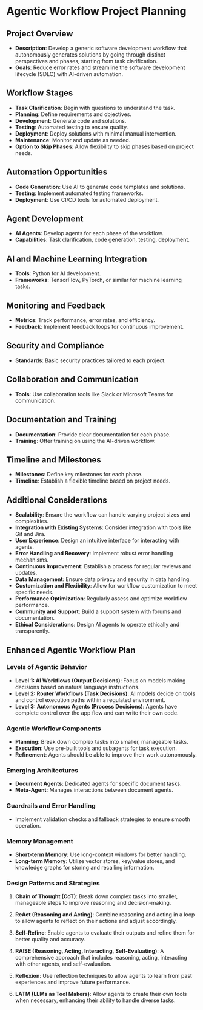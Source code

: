 # Agentic Workflow Project Planning

## Project Overview
- **Description**: Develop a generic software development workflow that autonomously generates solutions by going through distinct perspectives and phases, starting from task clarification.
- **Goals**: Reduce error rates and streamline the software development lifecycle (SDLC) with AI-driven automation.

## Workflow Stages
- **Task Clarification**: Begin with questions to understand the task.
- **Planning**: Define requirements and objectives.
- **Development**: Generate code and solutions.
- **Testing**: Automated testing to ensure quality.
- **Deployment**: Deploy solutions with minimal manual intervention.
- **Maintenance**: Monitor and update as needed.
- **Option to Skip Phases**: Allow flexibility to skip phases based on project needs.

## Automation Opportunities
- **Code Generation**: Use AI to generate code templates and solutions.
- **Testing**: Implement automated testing frameworks.
- **Deployment**: Use CI/CD tools for automated deployment.

## Agent Development
- **AI Agents**: Develop agents for each phase of the workflow.
- **Capabilities**: Task clarification, code generation, testing, deployment.

## AI and Machine Learning Integration
- **Tools**: Python for AI development.
- **Frameworks**: TensorFlow, PyTorch, or similar for machine learning tasks.

## Monitoring and Feedback
- **Metrics**: Track performance, error rates, and efficiency.
- **Feedback**: Implement feedback loops for continuous improvement.

## Security and Compliance
- **Standards**: Basic security practices tailored to each project.

## Collaboration and Communication
- **Tools**: Use collaboration tools like Slack or Microsoft Teams for communication.

## Documentation and Training
- **Documentation**: Provide clear documentation for each phase.
- **Training**: Offer training on using the AI-driven workflow.

## Timeline and Milestones
- **Milestones**: Define key milestones for each phase.
- **Timeline**: Establish a flexible timeline based on project needs.

## Additional Considerations

- **Scalability**: Ensure the workflow can handle varying project sizes and complexities.
- **Integration with Existing Systems**: Consider integration with tools like Git and Jira.
- **User Experience**: Design an intuitive interface for interacting with agents.
- **Error Handling and Recovery**: Implement robust error handling mechanisms.
- **Continuous Improvement**: Establish a process for regular reviews and updates.
- **Data Management**: Ensure data privacy and security in data handling.
- **Customization and Flexibility**: Allow for workflow customization to meet specific needs.
- **Performance Optimization**: Regularly assess and optimize workflow performance.
- **Community and Support**: Build a support system with forums and documentation.
- **Ethical Considerations**: Design AI agents to operate ethically and transparently.

## Enhanced Agentic Workflow Plan

### Levels of Agentic Behavior
- **Level 1: AI Workflows (Output Decisions)**: Focus on models making decisions based on natural language instructions.
- **Level 2: Router Workflows (Task Decisions)**: AI models decide on tools and control execution paths within a regulated environment.
- **Level 3: Autonomous Agents (Process Decisions)**: Agents have complete control over the app flow and can write their own code.

### Agentic Workflow Components
- **Planning**: Break down complex tasks into smaller, manageable tasks.
- **Execution**: Use pre-built tools and subagents for task execution.
- **Refinement**: Agents should be able to improve their work autonomously.

### Emerging Architectures
- **Document Agents**: Dedicated agents for specific document tasks.
- **Meta-Agent**: Manages interactions between document agents.

### Guardrails and Error Handling
- Implement validation checks and fallback strategies to ensure smooth operation.

### Memory Management
- **Short-term Memory**: Use long-context windows for better handling.
- **Long-term Memory**: Utilize vector stores, key/value stores, and knowledge graphs for storing and recalling information.

### Design Patterns and Strategies

1. **Chain of Thought (CoT)**: Break down complex tasks into smaller, manageable steps to improve reasoning and decision-making.

2. **ReAct (Reasoning and Acting)**: Combine reasoning and acting in a loop to allow agents to reflect on their actions and adjust accordingly.

3. **Self-Refine**: Enable agents to evaluate their outputs and refine them for better quality and accuracy.

4. **RAISE (Reasoning, Acting, Interacting, Self-Evaluating)**: A comprehensive approach that includes reasoning, acting, interacting with other agents, and self-evaluation.

5. **Reflexion**: Use reflection techniques to allow agents to learn from past experiences and improve future performance.

6. **LATM (LLMs as Tool Makers)**: Allow agents to create their own tools when necessary, enhancing their ability to handle diverse tasks.
